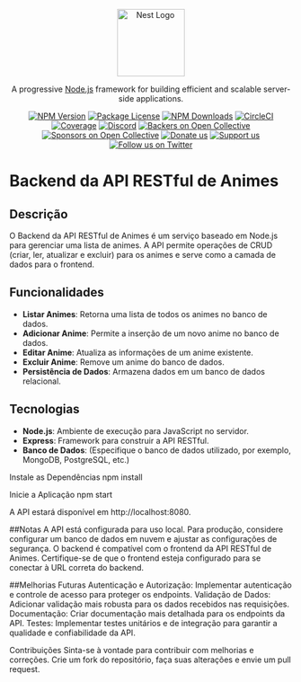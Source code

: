 <p align="center">
  <a href="http://nestjs.com/" target="blank"><img src="https://nestjs.com/img/logo-small.svg" width="120" alt="Nest Logo" /></a>
</p>

[circleci-image]: https://img.shields.io/circleci/build/github/nestjs/nest/master?token=abc123def456
[circleci-url]: https://circleci.com/gh/nestjs/nest

  <p align="center">A progressive <a href="http://nodejs.org" target="_blank">Node.js</a> framework for building efficient and scalable server-side applications.</p>
    <p align="center">
<a href="https://www.npmjs.com/~nestjscore" target="_blank"><img src="https://img.shields.io/npm/v/@nestjs/core.svg" alt="NPM Version" /></a>
<a href="https://www.npmjs.com/~nestjscore" target="_blank"><img src="https://img.shields.io/npm/l/@nestjs/core.svg" alt="Package License" /></a>
<a href="https://www.npmjs.com/~nestjscore" target="_blank"><img src="https://img.shields.io/npm/dm/@nestjs/common.svg" alt="NPM Downloads" /></a>
<a href="https://circleci.com/gh/nestjs/nest" target="_blank"><img src="https://img.shields.io/circleci/build/github/nestjs/nest/master" alt="CircleCI" /></a>
<a href="https://coveralls.io/github/nestjs/nest?branch=master" target="_blank"><img src="https://coveralls.io/repos/github/nestjs/nest/badge.svg?branch=master#9" alt="Coverage" /></a>
<a href="https://discord.gg/G7Qnnhy" target="_blank"><img src="https://img.shields.io/badge/discord-online-brightgreen.svg" alt="Discord"/></a>
<a href="https://opencollective.com/nest#backer" target="_blank"><img src="https://opencollective.com/nest/backers/badge.svg" alt="Backers on Open Collective" /></a>
<a href="https://opencollective.com/nest#sponsor" target="_blank"><img src="https://opencollective.com/nest/sponsors/badge.svg" alt="Sponsors on Open Collective" /></a>
  <a href="https://paypal.me/kamilmysliwiec" target="_blank"><img src="https://img.shields.io/badge/Donate-PayPal-ff3f59.svg" alt="Donate us"/></a>
    <a href="https://opencollective.com/nest#sponsor"  target="_blank"><img src="https://img.shields.io/badge/Support%20us-Open%20Collective-41B883.svg" alt="Support us"></a>
  <a href="https://twitter.com/nestframework" target="_blank"><img src="https://img.shields.io/twitter/follow/nestframework.svg?style=social&label=Follow" alt="Follow us on Twitter"></a>
</p>
  <!--[![Backers on Open Collective](https://opencollective.com/nest/backers/badge.svg)](https://opencollective.com/nest#backer)
  [![Sponsors on Open Collective](https://opencollective.com/nest/sponsors/badge.svg)](https://opencollective.com/nest#sponsor)-->

# Backend da API RESTful de Animes

## Descrição

O Backend da API RESTful de Animes é um serviço baseado em Node.js para gerenciar uma lista de animes. A API permite operações de CRUD (criar, ler, atualizar e excluir) para os animes e serve como a camada de dados para o frontend.

## Funcionalidades

- **Listar Animes**: Retorna uma lista de todos os animes no banco de dados.
- **Adicionar Anime**: Permite a inserção de um novo anime no banco de dados.
- **Editar Anime**: Atualiza as informações de um anime existente.
- **Excluir Anime**: Remove um anime do banco de dados.
- **Persistência de Dados**: Armazena dados em um banco de dados relacional.

## Tecnologias

- **Node.js**: Ambiente de execução para JavaScript no servidor.
- **Express**: Framework para construir a API RESTful.
- **Banco de Dados**: (Especifique o banco de dados utilizado, por exemplo, MongoDB, PostgreSQL, etc.)

Instale as Dependências
npm install

Inicie a Aplicação
npm start

A API estará disponível em http://localhost:8080.

##Notas
A API está configurada para uso local. Para produção, considere configurar um banco de dados em nuvem e ajustar as configurações de segurança.
O backend é compatível com o frontend da API RESTful de Animes. Certifique-se de que o frontend esteja configurado para se conectar à URL correta do backend.

##Melhorias Futuras
Autenticação e Autorização: Implementar autenticação e controle de acesso para proteger os endpoints.
Validação de Dados: Adicionar validação mais robusta para os dados recebidos nas requisições.
Documentação: Criar documentação mais detalhada para os endpoints da API.
Testes: Implementar testes unitários e de integração para garantir a qualidade e confiabilidade da API.

Contribuições
Sinta-se à vontade para contribuir com melhorias e correções. Crie um fork do repositório, faça suas alterações e envie um pull request.



